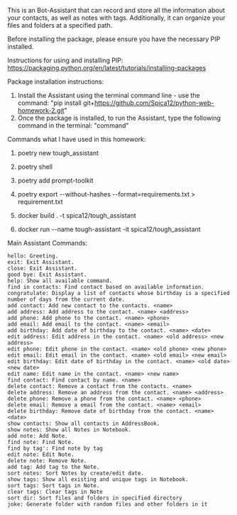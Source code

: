 This is an Bot-Assistant that can record and store all the information about your contacts, as well as notes with tags. Additionally, it can organize your files and folders at a specified path.

Before installing the package, please ensure you have the necessary PIP installed.

Instructions for using and installing PIP:
https://packaging.python.org/en/latest/tutorials/installing-packages



Package installation instructions:
1) Install the Assistant using the terminal command line - use the command: "pip install git+https://github.com/Spica12/python-web-homework-2.git"
2) Once the package is installed, to run the Assistant, type the following command in the terminal: "command"


Commands what I have used in this homework:
1) poetry new tough_assistant
2) poetry shell
3) poetry add prompt-toolkit
4) poetry export --without-hashes --format=requirements.txt > requirement.txt

5) docker build . -t spica12/tough_assistant
6) docker run --name tough-assistant -it spica12/tough_assistant


Main Assistant Commands:

    hello: Greeting.
    exit: Exit Assistant.
    close: Exit Assistant.
    good bye: Exit Assistant.
    help: Show all available command.
    find in contacts: Find contact based on available information.
    congratulate: Display a list of contacts whose birthday is a specified number of days from the current date.
    add contact: Add new contact to the contacts. <name>
    add address: Add address to the contact. <name> <address>
    add phone: Add phone to the contact. <name> <phone>
    add email: Add email to the contact. <name> <email>
    add birthday: Add date of birthday to the contact. <name> <date>
    edit address: Edit address in the contact. <name> <old address> <new address>
    edit phone: Edit phone in the contact. <name> <old phone> <new phone>
    edit email: Edit email in the contact. <name> <old email> <new email>
    edit birthday: Edit date of birthday in the contact. <name> <old date> <new date>
    edit name: Edit name in the contact. <name> <new name>
    find contact: Find contact by name. <name>
    delete contact: Remove a contact from the contacts. <name>
    delete address: Remove an address from the contact. <name> <address>
    delete phone: Remove a phone from the contact. <name> <phone>
    delete email: Remove a email from the contact. <name> <email>
    delete birthday: Remove date of birthday from the contact. <name> <date>
    show contacts: Show all contacts in AddressBook.
    show notes: Show all Notes in Notebook.
    add note: Add Note.
    find note: Find Note.
    find by tag': Find note by tag
    edit note: Edit Note.
    delete note: Remove Note.
    add tag: Add tag to the Note.
    sort notes: Sort Notes by create/edit date.
    show tags: Show all existing and unique tags in Notebook.
    sort tags: Sort tags in Note.
    clear tags: Clear tags in Note
    sort dir: Sort files and folders in specified directory
    joke: Generate folder with random files and other folders in it
